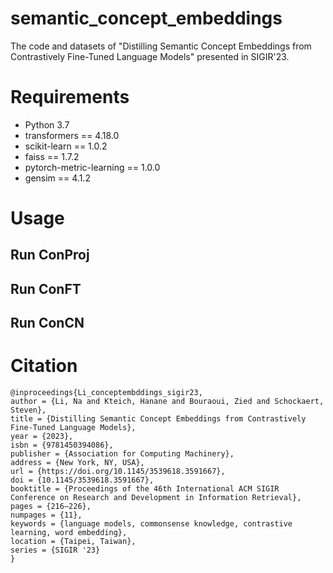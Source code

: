 # semantic_concept_embeddings
The code and datasets of "Distilling Semantic Concept Embeddings from Contrastively Fine-Tuned Language Models" presented in SIGIR'23.

# Requirements
- Python 3.7
- transformers == 4.18.0
- scikit-learn == 1.0.2
- faiss == 1.7.2
- pytorch-metric-learning == 1.0.0
- gensim == 4.1.2

# Usage
## Run ConProj

## Run ConFT

## Run ConCN

# Citation
```
@inproceedings{Li_conceptembddings_sigir23,
author = {Li, Na and Kteich, Hanane and Bouraoui, Zied and Schockaert, Steven},
title = {Distilling Semantic Concept Embeddings from Contrastively Fine-Tuned Language Models},
year = {2023},
isbn = {9781450394086},
publisher = {Association for Computing Machinery},
address = {New York, NY, USA},
url = {https://doi.org/10.1145/3539618.3591667},
doi = {10.1145/3539618.3591667},
booktitle = {Proceedings of the 46th International ACM SIGIR Conference on Research and Development in Information Retrieval},
pages = {216–226},
numpages = {11},
keywords = {language models, commonsense knowledge, contrastive learning, word embedding},
location = {Taipei, Taiwan},
series = {SIGIR '23}
}
```
